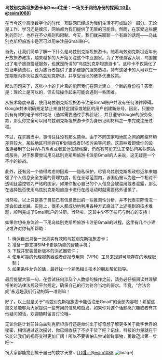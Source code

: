 **乌兹别克斯坦旅游卡与Gmail注册：一场关于网络身份的探索[[TG💪+ @esim1088](https://t.me/s/esim1088)]**

在当今这个高度数字化的时代，互联网已经成为我们生活不可或缺的一部分。无论是工作、学习还是娱乐，网络都为我们提供了无限的可能性。然而，在享受这些便利的同时，也存在不少规则和限制。今天，我们就来聊聊一个有趣的话题——乌兹别克斯坦旅游卡是否可以用来注册Gmail账户。

首先，让我们简单了解一下什么是乌兹别克斯坦旅游卡。随着乌兹别克斯坦近年来开放旅游政策，越来越多的人开始关注这个中亚国家。为了方便游客入境，乌国推出了电子旅游签证服务，也就是所谓的“乌兹别克斯坦旅游卡”。这种卡不仅简化了签证申请流程，还为旅行者提供了更多便捷的服务选项。持有这张卡的人可以在一定期限内多次往返乌兹别克斯坦，并享受当地的诸多优惠政策。

那么问题来了，这张小小的卡片真的能帮我们在网上建立一个新的身份吗？答案是：理论上是可以的，但实际操作起来可能会遇到一些困难。

从技术角度来看，使用乌兹别克斯坦旅游卡注册Gmail账户并没有任何法律障碍。Google并未明确规定禁止来自特定国家或地区的用户创建新账号。因此，只要你拥有有效的电子邮件地址（通常需要通过手机验证），并且遵守Google的服务条款，那么你完全可以用乌兹别克斯坦旅游卡作为身份证明材料之一来完成注册过程。

不过，在实践当中，事情往往没有那么简单。由于不同国家和地区之间的网络环境差异较大，某些地区可能存在IP封锁或者DNS污染等问题。这意味着即使你的设备连接到了公共Wi-Fi热点或者其他国际线路，仍然有可能无法正常访问某些网站或服务。对于想要尝试用乌兹别克斯坦旅游卡注册Gmail的人来说，这无疑是一个不小的挑战。

此外，还有另一个值得考虑的因素——隐私保护。尽管乌兹别克斯坦政府近年来加强了个人信息安全方面的管理力度，但在全球范围内，该国仍被认为是一个相对不透明且监控较为严格的国家。如果你担心自己的个人信息会被滥用或者泄露，那么在选择是否使用乌兹别克斯坦旅游卡进行在线活动时就需要格外谨慎了。

当然啦，以上只是基于目前已有信息做出的一些推测性分析，并不代表实际情况一定会如此发展。实际上，很多人都成功地利用各种方式绕过了上述提到的技术难题，顺利完成了Gmail账户的注册。当然啦，这其中少不了技巧与耐心的支持！

如果你想亲身体验一下用乌兹别克斯坦旅游卡注册Gmail的过程，这里有几个小建议或许对你有所帮助：

1. 确保自己具备一张真实有效的乌兹别克斯坦旅游卡；
2. 准备一部支持SIM卡更换功能的智能手机；
3. 下载并安装最新版本的浏览器软件；
4. 使用可靠的代理服务器或者虚拟专用网（VPN）工具来规避可能存在的地理限制；
5. 如果条件允许的话，最好找一个熟悉相关技术的朋友帮忙指导。

最后提醒大家一句，在尝试任何涉及个人数据的操作之前，请务必仔细阅读并理解相关的法律法规及平台规定，确保自己的行为符合当地的要求。毕竟，“合法合规”永远是我们行动的第一准则嘛！

好了，以上就是关于“乌兹别克斯坦旅游卡能否注册Gmail”的全部内容啦！希望这篇文章能够为大家提供一些有用的信息和启发。如果你对这个话题感兴趣或者有其他疑问的话，欢迎随时留言讨论哦~

无论你是计划前往乌兹别克斯坦旅行还是单纯出于好奇想了解更多关于数字世界的秘密，相信通过这次探讨，你已经收获了不少干货了吧？记住，科技的力量就在于它能让我们的视野变得更加广阔！所以不要害怕去尝试新鲜事物，勇敢迈出第一步吧～

祝大家都能找到属于自己的数字天堂~ [[TG💪+ @esim1088](https://t.me/s/esim1088) ![Image](https://i.postimg.cc/4NQfJmqS/Snipaste-2025-05-13-00-14-12.png)]